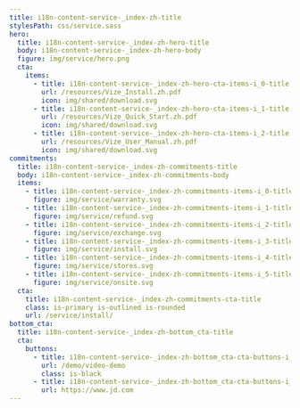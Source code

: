 ```yaml
---
title: i18n-content-service-_index-zh-title
stylesPath: css/service.sass
hero:
  title: i18n-content-service-_index-zh-hero-title
  body: i18n-content-service-_index-zh-hero-body
  figure: img/service/hero.png
  cta:
    items:
      - title: i18n-content-service-_index-zh-hero-cta-items-i_0-title
        url: /resources/Vize_Install.zh.pdf
        icon: img/shared/download.svg
      - title: i18n-content-service-_index-zh-hero-cta-items-i_1-title
        url: /resources/Vize_Quick_Start.zh.pdf
        icon: img/shared/download.svg
      - title: i18n-content-service-_index-zh-hero-cta-items-i_2-title
        url: /resources/Vize_User_Manual.zh.pdf
        icon: img/shared/download.svg
commitments:
  title: i18n-content-service-_index-zh-commitments-title
  body: i18n-content-service-_index-zh-commitments-body
  items:
    - title: i18n-content-service-_index-zh-commitments-items-i_0-title
      figure: img/service/warranty.svg
    - title: i18n-content-service-_index-zh-commitments-items-i_1-title
      figure: img/service/refund.svg
    - title: i18n-content-service-_index-zh-commitments-items-i_2-title
      figure: img/service/exchange.svg
    - title: i18n-content-service-_index-zh-commitments-items-i_3-title
      figure: img/service/install.svg
    - title: i18n-content-service-_index-zh-commitments-items-i_4-title
      figure: img/service/stores.svg
    - title: i18n-content-service-_index-zh-commitments-items-i_5-title
      figure: img/service/onsite.svg
  cta:
    title: i18n-content-service-_index-zh-commitments-cta-title
    class: is-primary is-outlined is-rounded
    url: /service/install/
bottom_cta:
  title: i18n-content-service-_index-zh-bottom_cta-title
  cta:
    buttons:
      - title: i18n-content-service-_index-zh-bottom_cta-cta-buttons-i_0-title
        url: /demo/video-demo
        class: is-black
      - title: i18n-content-service-_index-zh-bottom_cta-cta-buttons-i_1-title
        url: https://www.jd.com
---
```


